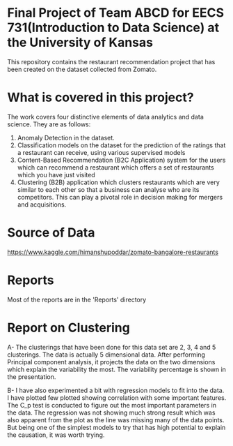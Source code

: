 # Final Project of Team ABCD for EECS 731(Introduction to Data Science) at the University of Kansas
This repository contains the restaurant recommendation project that has been created on the dataset collected from Zomato.

# What is covered in this project?
The work covers four distinctive elements of data analytics and data science. They are as follows:
1. Anomaly Detection in the dataset. 
2. Classification models on the dataset for the prediction of the ratings that a restaurant can receive, using various supervised models
3. Content-Based Recommendation (B2C Application) system for the users which can recommend a restaurant which offers a set of restaurants which you have just visited
4. Clustering (B2B) application which clusters restaurants which are very similar to each other so that a business can analyse who are its competitors. This can play a pivotal role in decision making for mergers and acquisitions. 

# Source of Data
https://www.kaggle.com/himanshupoddar/zomato-bangalore-restaurants

# Reports
Most of the reports are in the 'Reports' directory

# Report on Clustering
A- The clusterings that have been done for this data set are 2, 3, 4 and 5 clusterings. The data is actually 5 dimensional data. After performing Principal component analysis, it projects the data on the two dimensions which explain the variability the most. The variability percentage is shown in the presentation.

B- I have also experimented a bit with regression models to fit into the data. I have plotted few plotted showing correlation with some important features. The C_p test is conducted to figure out the most important parameters in the data. The regression was not showing much strong result which was also apparent from the plot as the line was missing many of the data points. But being one of the simplest models to try that has high potential to explain the causation, it was worth trying.
